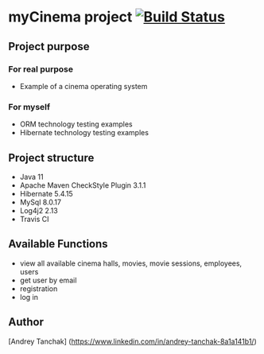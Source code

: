 # myCinema project [![Build Status](https://travis-ci.com/github/tanchak123/myCinema.svg?branch=master)](https://travis-ci.com/github/tanchak123/myCinema)

## Project purpose

### For real purpose

* Example of a cinema operating system
### For myself

* ORM technology testing examples
* Hibernate technology testing examples

## Project structure
* Java 11
* Apache Maven CheckStyle Plugin 3.1.1
* Hibernate 5.4.15
* MySql 8.0.17
* Log4j2 2.13
* Travis CI

## Available Functions

* view all available cinema halls, movies, movie sessions, employees, users
* get user by email
* registration
* log in

## Author

[Andrey Tanchak] (https://www.linkedin.com/in/andrey-tanchak-8a1a141b1/)
